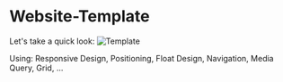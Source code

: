 # Website-Template

Let's take a quick look:
![Template](https://github.com/user-attachments/assets/62f70540-f392-49b6-9d5a-c97cbdbd6521)


Using: Responsive Design, Positioning, Float Design, Navigation, Media Query, Grid, ...
